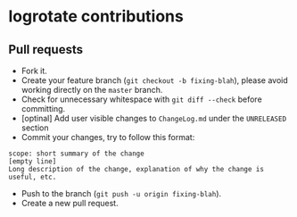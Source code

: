 # logrotate contributions

## Pull requests

  - Fork it.
  - Create your feature branch (`git checkout -b fixing-blah`), please avoid working directly on the `master` branch.
  - Check for unnecessary whitespace with `git diff --check` before committing.
  - [optinal] Add user visible changes to `ChangeLog.md` under the `UNRELEASED` section
  - Commit your changes, try to follow this format: 
```
scope: short summary of the change
[empty line]
Long description of the change, explanation of why the change is useful, etc.
```
  - Push to the branch (`git push -u origin fixing-blah`).
  - Create a new pull request.
